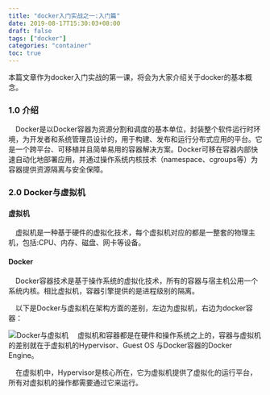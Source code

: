 ```yaml
---
title: "docker入门实战之一:入门篇"
date: 2019-08-17T15:30:03+08:00
draft: false
tags: ["docker"]
categories: "container"
toc: true
---
```

本篇文章作为docker入门实战的第一课，将会为大家介绍关于docker的基本概念。  
### 1.0 介绍
&emsp;Docker是以Docker容器为资源分割和调度的基本单位，封装整个软件运行时环境，为开发者和系统管理员设计的，用于构建、发布和运行分布式应用的平台。它是一个跨平台、可移植并且简单易用的容器解决方案。Docker可移在容器内部快速自动化地部署应用，并通过操作系统内核技术（namespace、cgroups等）为容器提供资源隔离与安全保障。

### 2.0 Docker与虚拟机
#### 虚拟机
&emsp;虚拟机是一种基于硬件的虚拟化技术，每个虚拟机对应的都是一整套的物理主机，包括:CPU、内存、磁盘、网卡等设备。  
#### Docker
&emsp;Docker容器技术是基于操作系统的虚拟化技术，所有的容器与宿主机公用一个系统内核。相比虚拟机，容器引擎提供的是进程级别的隔离。  

&emsp;以下是Docker与虚拟机在架构方面的差别，左边为虚拟机，右边为docker容器：

![Docker与虚拟机](../images/docker/docker与虚拟机.png)
&emsp;虚拟机和容器都是在硬件和操作系统之上的，容器与虚拟机的差别就在于虚拟机的Hypervisor、Guest OS 与Docker容器的Docker Engine。

&emsp;在虚拟机中，Hypervisor是核心所在，它为虚拟机提供了虚拟化的运行平台，所有对虚拟机的操作都需要通过它来运行。